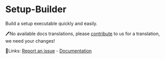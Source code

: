 # Setup-Builder
Build a setup executable quickly and easily.

🖊No available docs translations, please [contribute](https://github.com/stech11845/Setup-Builder/compare) to us for a translation, we need your changes!

🔗Links: [Report an issue](https://github.com/stech11845/Setup-Builder/issues) - [Documentation](https://github.com/stech11845/Setup-Builder/wiki)
